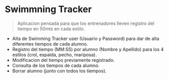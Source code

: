 # Swimmning Tracker
> Aplicacion pensada para que los entrenadores lleven registro del tiempo en 50mts en cada estilo.

- Alta de Swimming Tracker user (Usuario y Password) para dar de alta diferentes tiempos de cada alumno.
- Registro del tiempo (MM:SS) por alumno (Nombre y Apellido) para los 4 estilos (crol, espalda, pecho, mariposa).
- Modificacion del tiempo previamente registrado.
- Consulta de los tiempos de cada alumno.
- Borrar alumno (junto con todos los tiempos).
 

